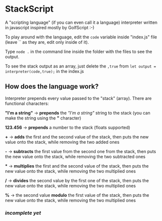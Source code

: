 # StackScript
A "scripting language" (if you can even call it a language) interpreter written in javascript inspired mostly by GolfScript :-)

To play around with the language, edit the ```code``` variable inside "index.js" file (leave \`\` as they are, edit only inside of it).

Type ```node .``` in the command line inside the folder with the files to see the output.

To see the stack output as an array, just delete the ```,true``` from ```let output = interpreter(code,true);``` in the index.js

## How does the language work?

Interpreter prepends every value passed to the "stack" (array). There are functional characters:

  **"I'm a string"** -> **prepends** the *"I'm a string"* string to the stack (you can make the string using the **"** character)
  
  **123.456** -> **prepends** a number to the stack (floats supported)
  
  **+** -> **adds** the first and the second value of the stack, then puts the new value onto the stack, while removing the two added ones
  
  **-** -> **subtracts** the first value from the second one from the stack, then puts the new value onto the stack, while removing the two subtracted ones
    
  **\*** -> **multiplies** the first and the second value of the stack, then puts the new value onto the stack, while removing the two multiplied ones
  
  **/** -> **divides** the second value by the first one of the stack, then puts the new value onto the stack, while removing the two multiplied ones
  
  **%** -> the second value **modulo** the first value of the stack, then puts the new value onto the stack, while removing the two multiplied ones
  
### *incomplete yet*
